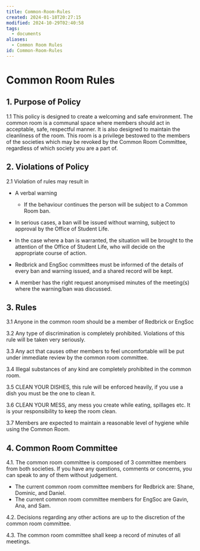 ```yaml
---
title: Common-Room-Rules
created: 2024-01-18T20:27:15
modified: 2024-10-29T02:40:58
tags:
  - documents
aliases:
  - Common Room Rules
id: Common-Room-Rules
---
```


# Common Room Rules

## 1. Purpose of Policy

1.1 This policy is designed to create a welcoming and safe environment. The common room is a communal space where members should act in acceptable, safe, respectful manner. It is also designed to maintain the cleanliness of the room. This room is a privilege bestowed to the members of the societies which may be revoked by the Common Room Committee, regardless of which society you are a part of.

## 2. Violations of Policy

2.1 Violation of rules may result in

- A verbal warning
    - If the behaviour continues the person will be subject to a Common Room ban.
- In serious cases, a ban will be issued without warning, subject to approval by the Office of Student Life.
-  In the case where a ban is warranted, the situation will be brought to the attention of the Office of Student Life, who will decide on the appropriate course of action.

- Redbrick and EngSoc committees must be informed of the details of every ban and warning issued, and a shared record will be kept.
- A member has the right request anonymised minutes of the meeting(s) where the warning/ban was discussed.


## 3. Rules

3.1 Anyone in the common room should be a member of Redbrick or EngSoc

3.2 Any type of discrimination is completely prohibited. Violations of this rule will be taken very seriously.

3.3 Any act that causes other members to feel uncomfortable will be put under immediate review by the common room committee.

3.4 Illegal substances of any kind are completely prohibited in the common room.

3.5 CLEAN YOUR DISHES, this rule will be enforced heavily, if you use a dish you must be the one to clean it.

3.6 CLEAN YOUR MESS, any mess you create while eating, spillages etc. It is your responsibility to keep the room clean.

3.7 Members are expected to maintain a reasonable level of hygiene while using the Common Room.

## 4. Common Room Committee

4.1. The common room committee is composed of 3 committee members from both societies. If you have any questions, comments or concerns, you can speak to any of them without judgement.

- The current common room committee members for Redbrick are: Shane, Dominic, and Daniel.
- The current common room committee members for EngSoc are Gavin, Ana, and Sam.

4.2. Decisions regarding any other actions are up to the discretion of the common room committee.

4.3. The common room committee shall keep a record of minutes of all meetings.
